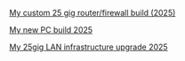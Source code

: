 [My custom 25 gig router/firewall build (2025)](/25gigRouterBuild.html)

[My new PC build 2025](/PCBuild2025.html)

[My 25gig LAN infrastructure upgrade 2025](/25gigLAN2025.html)
